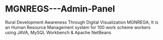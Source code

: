 # MGNREGS---Admin-Panel
Rural Development Awareness Through Digital Visualization MGNREGA;
It is an Human Resource Management system for 100 work scheme workers using JAVA, MySQL Workbench &amp; Apache NetBeans
